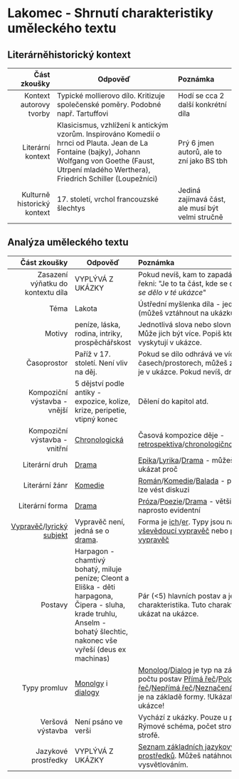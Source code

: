 # Lakomec - Shrnutí charakteristiky uměleckého textu

## Literárněhistorický kontext

|                Část zkoušky | Odpověď                                                                                                                                                                                                     | Poznámka                                         |
| --------------------------: | ----------------------------------------------------------------------------------------------------------------------------------------------------------------------------------------------------------- | :----------------------------------------------- |
|     Kontext autorovy tvorby | Typické mollierovo dílo. Kritizuje společenské poměry. Podobné např. Tartuffovi                                                                                                                             | Hodí se cca 2 další konkrétní díla               |
|           Literární kontext | Klasicismus, vzhlížení k antickým vzorům. Inspirováno Komedií o hrnci od Plauta. Jean de La Fontaine (bajky), Johann Wolfgang von Goethe (Faust, Utrpení mladého Werthera), Friedrich Schiller (Loupežníci) | Prý 6 jmen autorů, ale to zní jako BS tbh        |
| Kulturně historický kontext | 17. století, vrchol francouzské šlechtys                                                                                                                                                                    | Jediná zajímavá část, ale musí být velmi stručně |


## Analýza uměleckého textu

|                      Část zkoušky | Odpověď                                                                                                                                                                    | Poznámka                                                                                                                                                  |
| --------------------------------: | -------------------------------------------------------------------------------------------------------------------------------------------------------------------------- | :-------------------------------------------------------------------------------------------------------------------------------------------------------- |
| Zasazení výňatku do kontextu díla | VYPLÝVÁ Z UKÁZKY                                                                                                                                                           | Pokud nevíš, kam to zapadá, prostě řekni: "Je to ta část, kde se děje *to co se dělo v té ukázce*"                                                        |
|                              Téma | Lakota                                                                                                                                                                     | Ústřední myšlenka díla - jedna věta (můžeš vztáhnout na ukázku)                                                                                           |
|                            Motivy | peníze, láska, rodina, intriky, prospěchářskost                                                                                                                            | Jednotlivá slova nebo slovní spojení. Může jich být více. Popiš které se vyskytují v ukázce.                                                              |
|                       Časoprostor | Paříž v 17. století. Není vliv na děj.                                                                                                                                     | Pokud se dílo odhrává ve více časech/prostorech, můžeš zmínit, který je v ukázce. Pokud nevíš, drž hubu.                                                  |
|      Kompoziční výstavba - vnější | 5 dějství podle antiky - expozice, kolize, krize, peripetie, vtipný konec                                                                                                  | Dělení do kapitol atd.                                                                                                                                    |
|     Kompoziční výstavba - vnitřní | [Chronologická]                                                                                                                                                            | Časová kompozice děje - [retrospektiva][retrospektivní]/[chronologičnost][chronologická]/[rámcová][kompozice]                                             |
|                    Literární druh | [Drama]                                                                                                                                                                    | [Epika]/[Lyrika]/[Drama] - můžeš na ukázce ukázat proč                                                                                                    |
|                    Literární žánr | [Komedie]                                                                                                                                                                  | [Román]/[Komedie]/[Balada] - při neshodě lze vést diskuzi                                                                                                 |
|                   Literární forma | [Drama]                                                                                                                                                                    | [Próza]/[Poezie]/[Drama] - většinou naprosto evidentní                                                                                                    |
|      [Vypravěč]/[lyrický subjekt] | Vypravěč není, jedná se o [drama].                                                                                                                                         | Forma je [ich][ich-forma]/[er][er-forma]. Typy jsou například: [vševědoucí vypravěč] nebo [personální vypravěč]                                           |
|                           Postavy | Harpagon - chamtivý bohatý, miluje peníze; Cleont a Eliška - děti harpagona, Čipera - sluha, krade truhlu, Anselm - bohatý šlechtic, nakonec vše vyřeší (deus ex machinas) | Pár (<5) hlavních postav a jejich charakteristika. Tuto charakteristiku lze ukázat na ukázce.                                                             |
|                      Typy promluv | [Monolgy][monolog] i [dialogy][dialog]                                                                                                                                     | [Monolog]/[Dialog] je typ na základě počtu postav [Přímá řeč]/[Polopřímá řeč]/[Nepřímá řeč]/[Neznačená přímá řeč] je na základě formy. !Ukázat na ukázce! |
|                  Veršová výstavba | Není psáno ve verši                                                                                                                                                        | Vychází z ukázky. Pouze u poezii. Rýmové schéma, počet strof a veršů ve strofě.                                                                           |
|               Jazykové prostředky | VYPLÝVÁ Z UKÁZKY                                                                                                                                                           | [Seznam základních jazykových prostředků][jazykové prostředky]. Můžeš natáhnout vysvětlováním.                                                            |


<!-- Links -->
<!-- #:~:text= -->

<!-- Vnitřní kompozice -->
[chronologická]: https://slovnikcestiny.cz/heslo/chronologick%C3%BD/0/34587#:~:text=uspo%C5%99%C3%A1dan%C3%BD%20podle,posloupnost
[retrospektivní]: https://prirucka.ujc.cas.cz/?slovo=retrospektivn%C3%AD#:~:text=kompozice,s%20jeho%20p%C5%99%C3%AD%C4%8Dinami
[kompozice]: https://is.muni.cz/el/ped/jaro2021/XCJp02/prednaska3.pdf

<!-- Druhy -->
[epika]: https://cs.wikipedia.org/wiki/Epika#:~:text=je%20liter%C3%A1rn%C3%AD%20druh,vypr%C3%A1v%C4%9Bn%C3%AD%20p%C5%99%C3%ADb%C4%9Bhu
[lyrika]: https://cs.wikipedia.org/wiki/Lyrick%C3%A1_poezie#:~:text=Lyrika%20je%20liter%C3%A1rn%C3%AD%20druh,v%20prvn%C3%AD%20osob%C4%9B
[drama]: https://cs.wikipedia.org/wiki/Drama#:~:text=pat%C5%99%C3%AD%20spolu,vypr%C3%A1v%C3%AD%20pomoc%C3%AD%20dialog%C5%AF%20a%20monolog%C5%AF.

<!-- Žánry -->
[román]: https://cs.wikipedia.org/wiki/Rom%C3%A1n#:~:text=Rom%C3%A1n%20je%20rozs%C3%A1hl%C3%BD,definici%20tohoto%20%C5%BE%C3%A1nru
[novela]: https://cs.wikipedia.org/wiki/Novela_(literatura)#:~:text=Novela%20(italsky%20novinka),a%20n%C3%A1padit%C3%BD%20p%C5%99%C3%ADb%C4%9Bh.
[povídka]: https://cs.wikipedia.org/wiki/Pov%C3%ADdka#:~:text=Pov%C3%ADdka%20je,lidsk%C3%BD%20%C5%BEivot%20jako%20celek.
[komedie]: https://cs.wikipedia.org/wiki/Komedie#:~:text=Od%20komedie%20se%20o%C4%8Dek%C3%A1v%C3%A1,se%20v%20dobr%C3%A9%20obr%C3%A1t%C3%AD.
[tragédie]: https://cs.wikipedia.org/wiki/Trag%C3%A9die#:~:text=je%20forma%20dramatu,dohn%C3%A1n%20k%20z%C3%A1hub%C4%9B.
[balada]: https://cs.wikipedia.org/wiki/Balada#:~:text=Balada%20je,osudu.
[bajka]: https://cs.wikipedia.org/wiki/Bajka#:~:text=Bajka%20je%20kr%C3%A1tk%C3%A9,st%C3%A1vaj%C3%AD%20typick%C3%A9

<!-- Literární formy -->
[próza]: https://cs.wikipedia.org/wiki/Pr%C3%B3za#:~:text=pr%C3%B3za%20je%20tedy%20ka%C5%BEd%C3%BD,ve%20ver%C5%A1%C3%ADch.
[poezie]: https://cs.wikipedia.org/wiki/Poezie#:~:text=Jedn%C3%A1%20se,(r%C3%BDm,%20rytmus,%20metrum,%20obraznost%20nebo%20symbolika).

<!-- Vypravěč -->

[vypravěč]: https://edisco.cz/literatura/vypravec-a-promluvy.php#:~:text=Vyprav%C4%9B%C4%8D%20je%20ten,p%C5%99%C3%ADb%C4%9Bh%20vypr%C3%A1v%C3%AD.
[lyrický subjekt]: https://edisco.cz/literatura/vypravec-a-promluvy.php#:~:text=U%20lyriky%20se,to%20sam%C3%A9.
[ich-forma]: https://edisco.cz/literatura/vypravec-a-promluvy.php#:~:text=ich,osob%C4%9B
[er-forma]: https://edisco.cz/literatura/vypravec-a-promluvy.php#:~:text=er,osob%C4%9B
[vševědoucí vypravěč]: https://edisco.cz/literatura/vypravec-a-promluvy.php#:~:text=v%C5%A1ev%C4%9Bdouc%C3%AD%20vyprav%C4%9B%C4%8D,do%20d%C4%9Bje
[autorský vypravěč]: https://edisco.cz/literatura/vypravec-a-promluvy.php#:~:text=autorsk%C3%BD%20vyprav%C4%9B%C4%8D,a%20koment%C3%A1%C5%99e
[personální vypravěč]: https://edisco.cz/literatura/vypravec-a-promluvy.php#:~:text=person%C3%A1ln%C3%AD,do%20hlavy%20nevid%C3%AD
[přímý vypravěč]: https://edisco.cz/literatura/vypravec-a-promluvy.php#:~:text=p%C5%99%C3%ADm%C3%BD%20vyprav%C4%9B%C4%8D,form%C4%9B
[oko kamery]: https://edisco.cz/literatura/vypravec-a-promluvy.php#:~:text=%22oko%20kamery%22,%C5%BE%C3%A1dn%C3%A9%20z%20nich

<!-- Typy promluv -->
[monolog]: https://edisco.cz/literatura/vypravec-a-promluvy.php#:~:text=monolog,duchu
[dialog]: https://edisco.cz/literatura/vypravec-a-promluvy.php#:~:text=dialog,reagují

[přímá řeč]: https://edisco.cz/literatura/vypravec-a-promluvy.php#:~:text=p%C5%99%C3%ADm%C3%A1%20%C5%99e%C4%8D,uvozovac%C3%AD%20v%C4%9Btou
[neznačená přímá řeč]: https://edisco.cz/literatura/vypravec-a-promluvy.php#:~:text=nezna%C4%8Den%C3%A1%20p%C5%99%C3%ADm%C3%A1%20%C5%99e%C4%8D,uvozovek
[nepřímá řeč]: https://edisco.cz/literatura/vypravec-a-promluvy.php#:~:text=n%C4%9Bp%C5%99%C3%ADm%C3%A1%20%C5%99e%C4%8D,bez%20uvozovek
[polopřímá řeč]: https://edisco.cz/literatura/vypravec-a-promluvy.php#:~:text=polop%C5%99%C3%ADm%C3%A1%20%C5%99e%C4%8D,nebo%20jen%20my%C5%A1lenka

[jazykové prostředky]: https://cs.wikipedia.org/wiki/Um%C4%9Bleck%C3%BD_jazykov%C3%BD_prost%C5%99edek